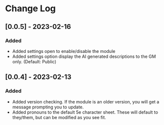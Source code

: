 # Change Log

## [0.0.5] - 2023-02-16
  
### Added

- Added settings open to enable/disable the module
- Added settings option display the AI generated descriptions to the GM only. (Default: Public)
 
## [0.0.4] - 2023-02-13
  
### Added

- Added version checking. If the module is an older version, you will get a message prompting you to update.
- Added pronouns to the default 5e character sheet. These will default to they/them, but can be modified as you see fit.